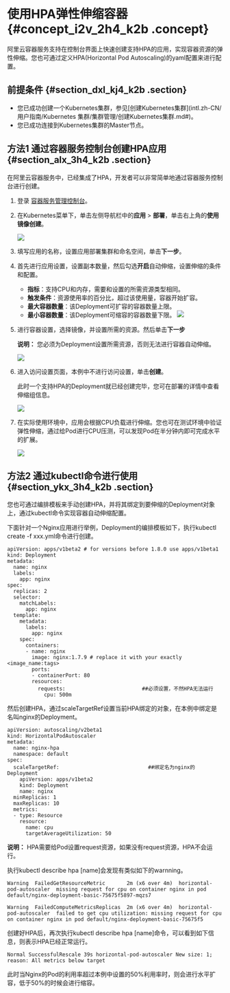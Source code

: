 # 使用HPA弹性伸缩容器 {#concept_i2v_2h4_k2b .concept}

阿里云容器服务支持在控制台界面上快速创建支持HPA的应用，实现容器资源的弹性伸缩。您也可通过定义HPA\(Horizontal Pod Autoscaling\)的yaml配置来进行配置。

## 前提条件 {#section_dxl_kj4_k2b .section}

-   您已成功创建一个Kubernetes集群，参见[创建Kubernetes集群](intl.zh-CN/用户指南/Kubernetes 集群/集群管理/创建Kubernetes集群.md#)。
-   您已成功连接到Kubernetes集群的Master节点。

## 方法1 通过容器服务控制台创建HPA应用 {#section_alx_3h4_k2b .section}

在阿里云容器服务中，已经集成了HPA，开发者可以非常简单地通过容器服务控制台进行创建。

1.  登录 [容器服务管理控制台](https://cs.console.aliyun.com)。
2.  在Kubernetes菜单下，单击左侧导航栏中的**应用** \> **部署**，单击右上角的**使用镜像创建**。

    ![](http://static-aliyun-doc.oss-cn-hangzhou.aliyuncs.com/assets/img/15444/15350235116861_zh-CN.png)

3.  填写应用的名称，设置应用部署集群和命名空间，单击**下一步**。
4.  首先进行应用设置，设置副本数量，然后勾选**开启**自动伸缩，设置伸缩的条件和配置。

    -   **指标**：支持CPU和内存，需要和设置的所需资源类型相同。
    -   **触发条件**：资源使用率的百分比，超过该使用量，容器开始扩容。
    -   **最大容器数量**：该Deployment可扩容的容器数量上限。
    -   **最小容器数量**：该Deployment可缩容的容器数量下限。
    ![](http://static-aliyun-doc.oss-cn-hangzhou.aliyuncs.com/assets/img/15444/15350235126865_zh-CN.png)

5.  进行容器设置，选择镜像，并设置所需的资源。然后单击**下一步**

    **说明：** 您必须为Deployment设置所需资源，否则无法进行容器自动伸缩。

    ![](http://static-aliyun-doc.oss-cn-hangzhou.aliyuncs.com/assets/img/15444/15350235126864_zh-CN.png)

6.  进入访问设置页面，本例中不进行访问设置，单击**创建**。

    此时一个支持HPA的Deployment就已经创建完毕，您可在部署的详情中查看伸缩组信息。

    ![](http://static-aliyun-doc.oss-cn-hangzhou.aliyuncs.com/assets/img/15444/15350235126880_zh-CN.png)

7.  在实际使用环境中，应用会根据CPU负载进行伸缩。您也可在测试环境中验证弹性伸缩，通过给Pod进行CPU压测，可以发现Pod在半分钟内即可完成水平的扩展。

    ![](http://static-aliyun-doc.oss-cn-hangzhou.aliyuncs.com/assets/img/15444/15350235126887_zh-CN.png)


## 方法2 通过kubectl命令进行使用 {#section_ykx_3h4_k2b .section}

您也可通过编排模板来手动创建HPA，并将其绑定到要伸缩的Deployment对象上，通过kubectl命令实现容器自动伸缩配置。

下面针对一个Nginx应用进行举例，Deployment的编排模板如下，执行kubectl create -f xxx.yml命令进行创建。

```
apiVersion: apps/v1beta2 # for versions before 1.8.0 use apps/v1beta1
kind: Deployment
metadata:
  name: nginx
  labels:
    app: nginx
spec:
  replicas: 2
  selector:
    matchLabels:
      app: nginx  
  template:
    metadata:
      labels:
        app: nginx
    spec:
      containers:
      - name: nginx
        image: nginx:1.7.9 # replace it with your exactly <image_name:tags>
        ports:
        - containerPort: 80
        resources:
          requests:                         ##必须设置，不然HPA无法运行
            cpu: 500m
```

然后创建HPA，通过scaleTargetRef设置当前HPA绑定的对象，在本例中绑定是名叫nginx的Deployment。

```
apiVersion: autoscaling/v2beta1
kind: HorizontalPodAutoscaler
metadata:
  name: nginx-hpa
  namespace: default
spec:
  scaleTargetRef:                             ##绑定名为nginx的Deployment
    apiVersion: apps/v1beta2
    kind: Deployment
    name: nginx
  minReplicas: 1
  maxReplicas: 10
  metrics:
  - type: Resource
    resource:
      name: cpu
      targetAverageUtilization: 50
```

**说明：** HPA需要给Pod设置request资源，如果没有request资源，HPA不会运行。

执行kubectl describe hpa \[name\]会发现有类似如下的warnning。

```
Warning  FailedGetResourceMetric       2m (x6 over 4m)  horizontal-pod-autoscaler  missing request for cpu on container nginx in pod default/nginx-deployment-basic-75675f5897-mqzs7

Warning  FailedComputeMetricsReplicas  2m (x6 over 4m)  horizontal-pod-autoscaler  failed to get cpu utilization: missing request for cpu on container nginx in pod default/nginx-deployment-basic-75675f5
```

创建好HPA后，再次执行kubectl describe hpa \[name\]命令，可以看到如下信息，则表示HPA已经正常运行。

```
Normal SuccessfulRescale 39s horizontal-pod-autoscaler New size: 1; reason: All metrics below target
```

此时当Nginx的Pod的利用率超过本例中设置的50%利用率时，则会进行水平扩容，低于50%的时候会进行缩容。

